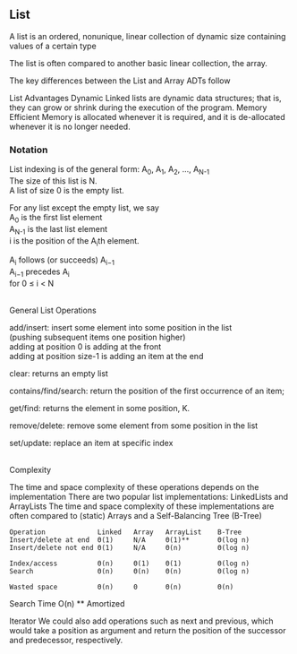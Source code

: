 ## List

A list is an ordered, nonunique, linear collection of dynamic size containing values of a certain type

The list is often compared to another basic linear collection, the array.

The key differences between the List and Array ADTs follow

List Advantages
  Dynamic
    Linked lists are dynamic data structures; that is, they can grow or shrink during the execution of the program.
  Memory Efficient
    Memory is allocated whenever it is required, and it is de-allocated whenever it is no longer needed.




### Notation
List indexing is of the general form: A<sub>0</sub>, A<sub>1</sub>, A<sub>2</sub>, ..., A<sub>N-1</sub><br/>
The size of this list is N.<br/>
A list of size 0 is the empty list.<br/>

For any list except the empty list, we say<br/>
A<sub>0</sub> is the first list element<br/>
A<sub>N-1</sub> is the last list element<br/>
i is the position of the A<sub>i</sub>th element.<br/>

A<sub>i</sub> follows (or succeeds) A<sub>i−1</sub>     
A<sub>i−1</sub> precedes A<sub>i</sub>        
for 0 ≤ i < N
<br/><br/>

General List Operations<br/>

add/insert: insert some element into some position in the list<br/>
(pushing subsequent items one position higher)<br/>
  adding at position 0 is adding at the front<br/>
  adding at position size-1 is adding an item at the end<br/>

clear: returns an empty list

contains/find/search: return the position of the first occurrence of an item;

get/find: returns the element in some position, K.

remove/delete: remove some element from some position in the list

set/update: replace an item at specific index
<br/><br/>

Complexity

The time and space complexity of these operations depends on the implementation
There are two popular list implementations: LinkedLists and ArrayLists
The time and space complexity of these implementations are often compared to (static) Arrays and a Self-Balancing Tree (B-Tree)

    Operation             Linked   Array   ArrayList    B-Tree
    Insert/delete at end  Θ(1)     N/A     Θ(1)**       Θ(log n)
    Insert/delete not end Θ(1)     N/A     Θ(n)         Θ(log n)

    Index/access          Θ(n)     Θ(1)    Θ(1)         Θ(log n)
    Search                Θ(n)     Θ(n)    Θ(n)         Θ(log n)

    Wasted space          Θ(n)     0       Θ(n)         Θ(n)

Search Time O(n)
** Amortized


Iterator
We could also add operations such as next and previous, which would take a position as argument and return the position of the successor and predecessor, respectively.
